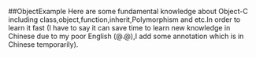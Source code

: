 ##ObjectExample
Here are some fundamental knowledge about Object-C including class,object,function,inherit,Polymorphism and etc.In order to learn it fast (I have to say it can save time to learn new knowledge in Chinese due to my poor English (@.@),I add some annotation which is in Chinese temporarily).

